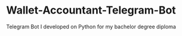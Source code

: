 # Wallet-Accountant-Telegram-Bot
 Telegram Bot I developed on Python for my bachelor degree diploma

